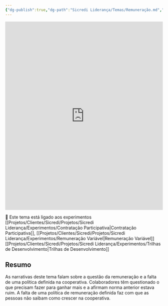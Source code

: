 ```yaml
---
{"dg-publish":true,"dg-path":"Sicredi Liderança/Temas/Remuneração.md","permalink":"/Sicredi Liderança/Temas/Remuneração/"}
---
```



<iframe src="https://embed.kumu.io/39bc121dea9edd2dccf0a3de0203018f" width="100%" height="600" frameborder="0"></iframe>

🔗 Este tema está ligado aos experimentos [[Projetos/Clientes/Sicredi/Projetos/Sicredi Liderança/Experimentos/Contratação Participativa\|Contratação Participativa]],  [[Projetos/Clientes/Sicredi/Projetos/Sicredi Liderança/Experimentos/Remuneração Variável\|Remuneração Variável]] [[Projetos/Clientes/Sicredi/Projetos/Sicredi Liderança/Experimentos/Trilhas de Desenvolvimento\|Trilhas de Desenvolvimento]]

## Resumo

As narrativas deste tema falam sobre a questão da remuneração e a falta de uma política definida na cooperativa. Colaboradores têm questionado o que precisam fazer para ganhar mais e a afirmam norma anterior estava ruim.  A falta de uma política de remuneração definida faz com que as pessoas não saibam como crescer na cooperativa. 

